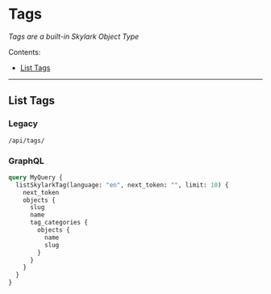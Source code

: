 # Tags

*Tags are a built-in Skylark Object Type*

Contents:

- [List Tags](#list-tags)

---

## List Tags

### Legacy

`/api/tags/`

### GraphQL

```graphql
query MyQuery {
  listSkylarkTag(language: "en", next_token: "", limit: 10) {
    next_token
    objects {
      slug
      name
      tag_categories {
        objects {
          name
          slug
        }
      }
    }
  }
}
```
